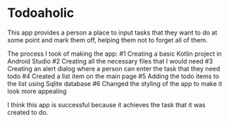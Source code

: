 # Todoaholic

This app provides a person a place to input tasks that they want to do at some point and mark them off, helping them not to forget all of them.

The process I took of making the app:
#1 Creating a basic Kotlin project in Android Studio
#2 Creating all the necessary files that I would need
#3 Creating an alert dialog where a person can enter the task that they need todo
#4 Created a list item on the main page
#5 Adding the todo items to the list using Sqlite database
#6 Changed the styling of the app to make it look more appealing

I think this app is successful because it achieves the task that it was created to do.
